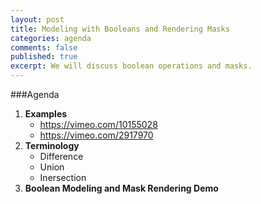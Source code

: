 ```yaml
---
layout: post
title: Modeling with Booleans and Rendering Masks
categories: agenda
comments: false
published: true
excerpt: We will discuss boolean operations and masks.
---
```


###Agenda

1. **Examples**
   - https://vimeo.com/10155028
   - https://vimeo.com/2917970
2. **Terminology**
   - Difference
   - Union
   - Inersection
3. **Boolean Modeling and Mask Rendering Demo**
